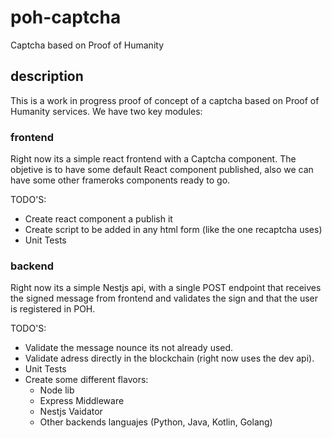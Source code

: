 # poh-captcha
Captcha based on Proof of Humanity

## description
This is a work in progress proof of concept of a captcha based on Proof of Humanity services.
We have two key modules:

### frontend
Right now its a simple react frontend with a Captcha component. The objetive is to have some default React component published, also we can have some other frameroks components ready to go.

TODO'S:
- Create react component a publish it
- Create script to be added in any html form (like the one recaptcha uses)
- Unit Tests

### backend
Right now its a simple Nestjs api, with a single POST endpoint that receives the signed message from frontend and validates the sign and that the user is registered in POH.

TODO'S:
- Validate the message nounce its not already used.
- Validate adress directly in the blockchain (right now uses the dev api).
- Unit Tests
- Create some different flavors:
    - Node lib
    - Express Middleware
    - Nestjs Vaidator
    - Other backends languajes (Python, Java, Kotlin, Golang)

 